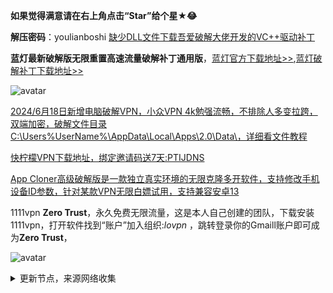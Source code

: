 **如果觉得满意请在右上角点击“Star”给个星★😂**

**解压密码**：youlianboshi    [缺少DLL文件下载吾爱破解大佬开发的VC++驱动补丁](https://ylbs.lanzoul.com/iARSM265nfeb)

**蓝灯最新破解版无限重置高速流量破解补丁通用版**，[蓝灯官方下载地址>>](https://github.com/getlantern/download),[蓝灯破解补丁下载地址>>](https://ylbs.lanzoul.com/ict7r265nz2j)

![avatar](https://telegra.ph/file/e6eed4d171fc961449e2f.png)

[2024/6月18日新增电脑破解VPN，小众VPN 4k勉强流畅，不排除人多变拉跨，双端加密，破解文件目录C:\Users\%UserName%\AppData\Local\Apps\2.0\Data\，详细看文件教程](https://ylbs.lanzoul.com/iTWBF225hcsh)

[快柠檬VPN下载地址，绑定邀请码送7天:PTIJDNS ](https://flm12.com)

[App Cloner高级破解版是一款独立真实环境的无限克隆多开软件，支持修改手机设备ID参数，针对某款VPN无限白嫖试用，支持兼容安卓13](https://ylbs.lanzoul.com/in1AH1s4fhmd)

1111vpn **Zero Trust**，永久免费无限流量，这是本人自己创建的团队，下载安装1111vpn，打开软件找到“账户”加入组织:_lovpn_ ，跳转登录你的Gmaill账户即可成为**Zero Trust**，

![avatar](https://telegra.ph/file/8d3184b149c40175bd3b0.jpg)

<details><summary>更新节点，来源网络收集</summary>
<p>

#### 点击一下即可全部复制
